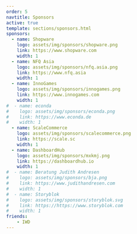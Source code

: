 ```yaml
---
order: 5
navtitle: Sponsors
active: true
template: sections/sponsors.html
sponsors:
  - name: Shopware
    logo: assets/img/sponsors/shopware.png
    link: https://www.shopware.com
    width: 1
  - name: NFQ Asia
    logo: assets/img/sponsors/nfq.asia.png
    link: https://www.nfq.asia
    width: 1
  - name: InnoGames
    logo: assets/img/sponsors/innogames.png
    link: https://www.innogames.com
    width: 1
#  - name: econda
#    logo: assets/img/sponsors/econda.png
#    link: https://www.econda.de
#    width: 1
  - name: ScaleCommerce
    logo: assets/img/sponsors/scalecommerce.png
    link: https://scale.sc
    width: 1
  - name: DashboardHub
    logo: assets/img/sponsors/mxkmj.png
    link: https://dashboardhub.io
    width: 1
#  - name: Beratung Judith Andresen
#    logo: assets/img/sponsors/bja.png
#    link: https://www.judithandresen.com
#    width: 1
#  - name: Storyblok
#    logo: assets/img/sponsors/storyblok.svg
#    link: https://https://www.storyblok.com
#    width: 1
friends:
    - IWD
---
```

